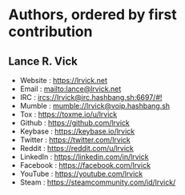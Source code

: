 # Authors, ordered by first contribution #

## Lance R. Vick ##
  * Website   : <https://lrvick.net>
  * Email     : <mailto:lance@lrvick.net>
  * IRC       : <ircs://lrvick@irc.hashbang.sh:6697/#!>
  * Mumble    : <mumble://lrvick@voip.hashbang.sh>
  * Tox       : <https://toxme.io/u/lrvick>
  * Github    : <https://github.com/lrvick>
  * Keybase   : <https://keybase.io/lrvick>
  * Twitter   : <https://twitter.com/lrvick>
  * Reddit    : <https://reddit.com/u/lrvick>
  * LinkedIn  : <https://linkedin.com/in/lrvick>
  * Facebook  : <https://facebook.com/lrvick>
  * YouTube   : <https://youtube.com/lrvick>
  * Steam     : <https://steamcommunity.com/id/lrvick/>
